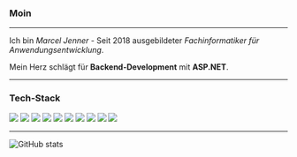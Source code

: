 ### Moin

---

Ich bin *Marcel Jenner* - Seit 2018 ausgebildeter *Fachinformatiker für Anwendungsentwicklung*.

Mein Herz schlägt für **Backend-Development** mit **ASP.NET**.

---


### Tech-Stack

<img src = "https://img.shields.io/badge/-C%23-512bd4?style=flat&logo=dotnet&logoColor=white"> 
<img src = "https://img.shields.io/badge/-.NET 5-512bd4?style=flat&logo=dotnet&logoColor=white"> 
<img src = "https://img.shields.io/badge/-ASP.NET-512bd4?style=flat&logo=dotnet&logoColor=white"> 
<img src = "https://img.shields.io/badge/-C%23-512bd4?style=flat&logo=blazor&logoColor=white">
<img src = "https://img.shields.io/badge/-PostgreSQL-336791?style=flat&logo=postgresql&logoColor=white"> 
<img src = "https://img.shields.io/badge/-Nginx-169100?style=flat&logo=nginx&logoColor=white"> 
<img src = "https://img.shields.io/badge/-Jenkins-darkred?style=flat&logo=jenkins&logoColor=white"> 
<img src = "https://img.shields.io/badge/-Docker-0db7ed?style=flat&logo=Docker&logoColor=white"> 
<img src="http://img.shields.io/badge/-Git-F1502F?style=flat&logo=git&logoColor=FFFFFF"> 
<img src="http://img.shields.io/badge/-Github-000000?style=flat&logo=github&logoColor=FFFFFF"> 

---

![GitHub stats](https://github-readme-stats.vercel.app/api?username=marceljenner&show_icons=true&hide_border=true)
